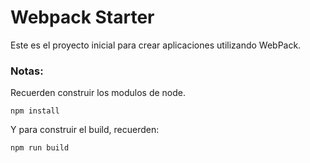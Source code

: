 # Webpack Starter

Este es el proyecto inicial para crear aplicaciones utilizando WebPack.

### Notas:

Recuerden construir los modulos de node.
```
npm install
```
Y para construir el build, recuerden:

```
npm run build
```